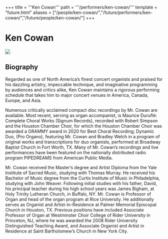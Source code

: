 +++
title = '''Ken Cowan'''
path = '''/performers/ken-cowan/'''
template = "future.html"
aliases = ["/people/ken-cowan/","/future/performers/ken-cowan/","/future/people/ken-cowan/"]
+++

<h1>Ken Cowan</h1>

<img class="speaker-photo" src="https://custom.cvent.com/C3A4539B19F74ABCB6FCE437F6BC0A74/files/event/910aaf2914d44586a56fbd0b3b2c31c0/765a3f472c954a4398d36b270cf7761b.jpg">
<h2>Biography</h2>
<p>Regarded as one of North America’s finest concert organists and praised for his dazzling artistry, impeccable technique, and imaginative programming by audiences and critics alike, Ken Cowan maintains a rigorous performing schedule that takes him to major concert venues in America, Canada, Europe, and Asia.  

Numerous critically acclaimed compact disc recordings by Mr. Cowan are available.  Most recent, serving as organ accompanist, is Maurice Duruflé: Complete Choral Works (Signum Records), recorded with Robert Simpson and the Houston Chamber Choir, for which the Houston Chamber Choir was awarded a GRAMMY award in 2020 for Best Choral Recording;  Dynamic Duo, (Pro Organo), featuring Mr. Cowan and Bradley Welch in a program of original works and transcriptions for duo organists, performed at Broadway Baptist Church in Fort Worth, TX.  Many of Mr. Cowan’s recordings and live performances have been featured on the nationally distributed radio program PIPEDREAMS from American Public Media.

Mr. Cowan received the Master’s degree and Artist Diploma from the Yale Institute of Sacred Music, studying with Thomas Murray.  He received his Bachelor of Music degree from the Curtis Institute of Music in Philadelphia, studying with John Weaver.  Following initial studies with his father, David, his principal teacher during his high school years was James Bigham, at Holy Trinity Lutheran Church, in Buffalo, NY.
Mr. Cowan is Professor of Organ and head of the organ program at Rice University.  He additionally serves as Organist and Artist-in-Residence at Palmer Memorial Episcopal Church in Houston, TX.  Previous positions have included Associate Professor of Organ at Westminster Choir College of Rider University in Princeton, NJ, where he was awarded the 2008 Rider University Distinguished Teaching Award, and Associate Organist and Artist in Residence at Saint Bartholomew’s Church in New York City.</p>

